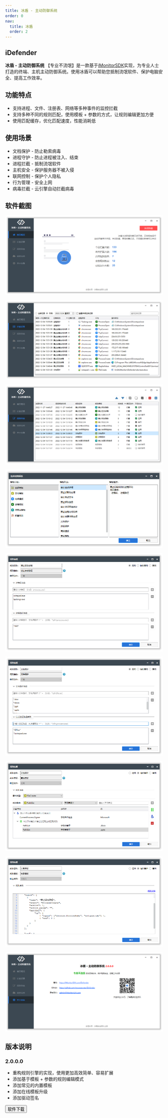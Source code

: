 ```yaml
---
title: 冰盾 - 主动防御系统
order: 0
nav:
  title: 冰盾
  order: 2
---
```


## iDefender

**冰盾 - 主动防御系统**  【专业不流氓】是一款基于[iMonitorSDK](https://imonitorsdk.com/)实现，为专业人士打造的终端、主机主动防御系统。使用冰盾可以帮助您抵制流氓软件、保护电脑安全、提高工作效率。

## 功能特点

- 支持进程、文件、注册表、网络等多种事件的监控拦截
- 支持多种不同的规则匹配，使用模板 + 参数的方式，让规则编辑更加方便
- 使用匹配缓存，优化匹配速度，性能消耗低

## 使用场景

- 文档保护 - 防止勒索病毒
- 进程守护 - 防止进程被注入、结束
- 进程拦截 - 抵制流氓软件
- 主机安全 - 保护服务器不被入侵
- 联网控制 - 保护个人隐私
- 行为管理 - 安全上网
- 病毒拦截 - 云引擎自动拦截病毒

## 软件截图

![home](./doc/home.png)

![home](./doc/record.png)

![home](./doc/rules.png)

![home](./doc/templates.png)

![home](./doc/rule_process.png)

![home](./doc/rule_file_protect.png)

![home](./doc/rule_adv.png)

![home](./doc/rule_pro.png)

![home](./doc/about.png)

## 版本说明

### 2.0.0.0

- 重构规则引擎的实现，使用更加高效简单、容易扩展
- 添加基于模板 + 参数的规则编辑模式
- 添加常见的内置模板
- 添加在线模板升级
- 添加驱动签名

<div class = "md_footer" >
  <a href = "https://imonitorsdk.com/publish/iDefender.exe"> <button class="main-button"> 软件下载 </button></a>
</div>
